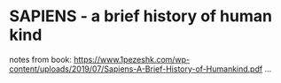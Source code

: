 # SAPIENS - a brief history of human kind 
notes from book: https://www.1pezeshk.com/wp-content/uploads/2019/07/Sapiens-A-Brief-History-of-Humankind.pdf
... 
